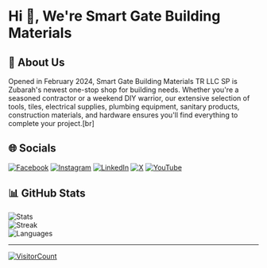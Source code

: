 # Hi 👋, We're Smart Gate Building Materials

## 💫 About Us

Opened in February 2024, Smart Gate Building Materials TR LLC SP is Zubarah's newest one-stop shop for building needs. Whether you're a seasoned contractor or a weekend DIY warrior, our extensive selection of tools, tiles, electrical supplies, plumbing equipment, sanitary products, construction materials, and hardware ensures you'll find everything to complete your project.[br]

## 🌐 Socials

[![Facebook](https://img.shields.io/badge/Facebook-%231877F2.svg?logo=Facebook&logoColor=white)](https://facebook.com/smart.gate.bldng.materials) [![Instagram](https://img.shields.io/badge/Instagram-%23E4405F.svg?logo=Instagram&logoColor=white)](https://instagram.com/smart_gate_bldng_materials) [![LinkedIn](https://img.shields.io/badge/LinkedIn-%230077B5.svg?logo=linkedin&logoColor=white)](https://linkedin.com/in/smart-gate-building-materials-tr-llc-sp) [![X](https://img.shields.io/badge/X-black.svg?logo=X&logoColor=white)](https://x.com/smartgatebldng) [![YouTube](https://img.shields.io/badge/YouTube-%23FF0000.svg?logo=YouTube&logoColor=white)](https://youtube.com/@UCij2kCJMvO5lg-fNie5Jd9Q)

## 📊 GitHub Stats

![Stats](https://github-readme-stats.vercel.app/api?username=smart-gate-24&theme=dark&hide_border=false&include_all_commits=false&count_private=false)\
![Streak](https://github-readme-streak-stats.herokuapp.com/?user=smart-gate-24&theme=dark&hide_border=false)\
![Languages](https://github-readme-stats.vercel.app/api/top-langs/?username=smart-gate-24&theme=dark&hide_border=false&include_all_commits=false&count_private=false&layout=compact)

---
[![VisitorCount](https://visitcount.itsvg.in/api?id=smart-gate-24&icon=0&color=0)](https://visitcount.itsvg.in)

<!-- Proudly created with GPRM ( https://gprm.itsvg.in ) -->
